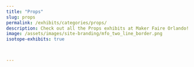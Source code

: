 ```yaml
---
title: "Props"
slug: props
permalink: /exhibits/categories/props/
description: Check out all the Props exhibits at Maker Faire Orlando!
image: /assets/images/site-branding/mfo_two_line_border.png
isotope-exhibits: true



---
```

